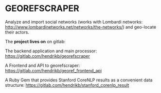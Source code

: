 GEOREFSCRAPER
==

Analyze and import social networks (works with Lombardi networks:
http://www.lombardinetworks.net/networks/the-networks/) and geo-locate their
actors.

The **project lives on** on gitlab:

The backend application and main processor: https://gitlab.com/hendrikb/georefscraper

A Frontend and API to georefscraper: https://gitlab.com/hendrikb/georef_frontend_api

A Ruby Gem that provides Stanford CoreNLP results as a convenient data structure: https://gitlab.com/hendrikb/stanford_corenlp_result
